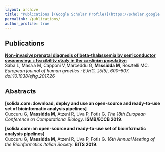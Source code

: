 ```yaml
---
layout: archive
title: "Publications [(Google Scholar Profile)](https://scholar.google.com/citations?user=nHOHNiMAAAAJ)"
permalink: /publications/
author_profile: true
---
```


## Publications

<b>[Non-invasive prenatal diagnosis of beta-thalassemia by semiconductor sequencing: a feasibility study in the sardinian population](https://massiddamt.github.io/publication/NIPD_2017)</b> <br> 
Saba L, Masala M, Capponi V, Marceddu G, <b>Massidda M</b>, Rosatelli MC.
<i>European journal of human genetics : EJHG, 25(5), 600–607. doi:10.1038/ejhg.2017.26</i>



## Abstracts

<b>[solida.core: download, deploy and use an open-source and ready-to-use set of bioinformatic analysis
pipelines]</b> <br> 
Cuccuru G, <b>Massidda M</b>, Atzeni R, Uva P, Fotia G.
<i>The 18th European Conference on Computational Biology</i>. <b>ISMB/ECCB 2019</b>.

<b>[solida.core: an open-source and ready-to-use set of bioinformatic analysis pipelines]</b> <br> 
Cuccuru G, <b>Massidda M</b>, Atzeni R, Uva P, Fotia G.
<i>16th Annual Meeting of the Bioinformatics Italian Society</i>. <b>BITS 2019</b>.
